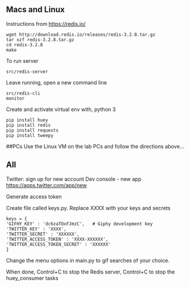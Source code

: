 ## Macs and Linux

Instructions from https://redis.io/

```
wget http://download.redis.io/releases/redis-3.2.8.tar.gz
tar xzf redis-3.2.8.tar.gz
cd redis-3.2.8
make
```

To run server
```
src/redis-server
```

Leave running, open a new command line

```
src/redis-cli
monitor
```


Create and activate virtual env with, python 3

```
pip install huey
pip install redis
pip install requests
pip install tweepy
```


##PCs Use the Linux VM on the lab PCs and follow the directions above...


## All

Twitter: sign up for new account
Dev console - new app
https://apps.twitter.com/app/new

Generate access token

Create file called keys.py. Replace XXXX with your keys and secrets

```
keys = {
'GIFHY_KEY' : 'dc6zaTOxFJmzC',   # Giphy development key
'TWITTER_KEY' : 'XXXX',
'TWITTER_SECRET' : 'XXXXXX',
'TWITTER_ACCESS_TOKEN' : 'XXXX-XXXXXX',
'TWITTER_ACCESS_TOKEN_SECRET' : 'XXXXXX'
}

```

Change the menu options in main.py to gif searches of your choice.

When done, Control+C to stop the Redis server, Control+C to stop the huey_consumer tasks

